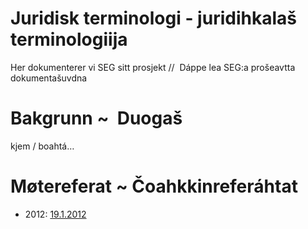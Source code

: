 

# Juridisk terminologi - juridihkalaš terminologiija


Her dokumenterer vi SEG sitt prosjekt //  Dáppe lea SEG:a prošeavtta dokumentašuvdna


# Bakgrunn ~  Duogaš


kjem / boahtá… 


#  Møtereferat ~ Čoahkkinreferáhtat


* 2012: 
[19.1.2012](jus/120119.html)









